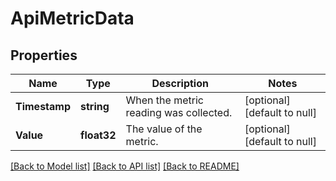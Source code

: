 # ApiMetricData

## Properties
Name | Type | Description | Notes
------------ | ------------- | ------------- | -------------
**Timestamp** | **string** | When the metric reading was collected. | [optional] [default to null]
**Value** | **float32** | The value of the metric. | [optional] [default to null]

[[Back to Model list]](../README.md#documentation-for-models) [[Back to API list]](../README.md#documentation-for-api-endpoints) [[Back to README]](../README.md)


